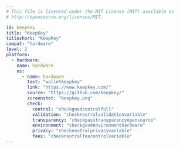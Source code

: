 ```yaml
---
# This file is licensed under the MIT License (MIT) available on
# http://opensource.org/licenses/MIT.

id: keepkey
title: "KeepKey"
titleshort: "KeepKey"
compat: "hardware"
level: 2
platform:
  - hardware:
    name: hardware
    os:
      - name: hardware
        text: "walletkeepkey"
        link: "https://www.keepkey.com/"
        source: "https://github.com/keepkey/"
        screenshot: "keepkey.png"
        check:
          control: "checkgoodcontrolfull"
          validation: "checkneutralvalidationvariable"
          transparency: "checkpasstransparencyopensource"
          environment: "checkgoodenvironmenthardware"
          privacy: "checkneutralprivacyvariable"
          fees: "checkneutralfeecontrolvariable"
---
```

